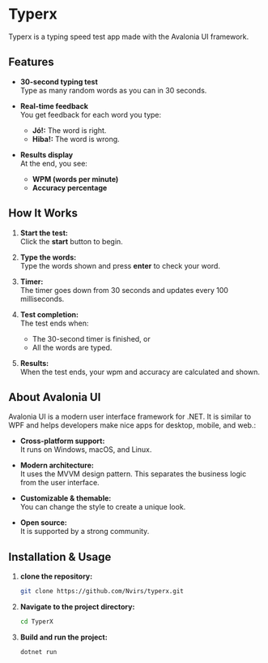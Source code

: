 # Typerx

Typerx is a typing speed test app made with the Avalonia UI framework.

## Features

- **30-second typing test**  
  Type as many random words as you can in 30 seconds.
  
- **Real-time feedback**  
  You get feedback for each word you type:
  - **Jó!:** The word is right.
  - **Hiba!:** The word is wrong.

- **Results display**  
  At the end, you see:
  - **WPM (words per minute)**
  - **Accuracy percentage**

## How It Works

1. **Start the test:**  
   Click the **start** button to begin.

2. **Type the words:**  
   Type the words shown and press **enter** to check your word.

3. **Timer:**  
   The timer goes down from 30 seconds and updates every 100 milliseconds.

4. **Test completion:**  
   The test ends when:
   - The 30-second timer is finished, or
   - All the words are typed.

5. **Results:**  
   When the test ends, your wpm and accuracy are calculated and shown.

## About Avalonia UI

Avalonia UI is a modern user interface framework for .NET. It is similar to WPF and helps developers make nice apps for desktop, mobile, and web.:

- **Cross-platform support:**  
  It runs on Windows, macOS, and Linux.
  
- **Modern architecture:**  
  It uses the MVVM design pattern. This separates the business logic from the user interface.

- **Customizable & themable:**  
  You can change the style to create a unique look.

- **Open source:**  
  It is supported by a strong community.

## Installation & Usage
1. **clone the repository:**
   ```bash
   git clone https://github.com/Nvirs/typerx.git
2. **Navigate to the project directory:**
   ```bash
   cd TyperX
3. **Build and run the project:**
    ```bash
    dotnet run
